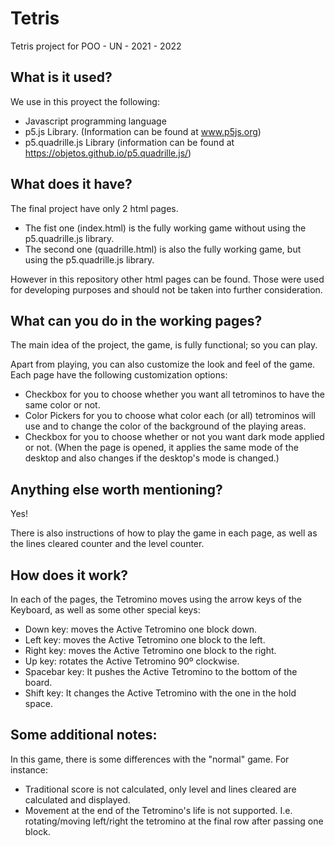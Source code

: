 # Tetris
Tetris project for POO - UN - 2021 - 2022

## What is it used?
We use in this proyect the following:
- Javascript programming language
- p5.js Library. (Information can be found at www.p5js.org)
- p5.quadrille.js Library (information can be found at https://objetos.github.io/p5.quadrille.js/)

## What does it have?
The final project have only 2 html pages.
- The fist one (index.html) is the fully working game without using the p5.quadrille.js library.
- The second one (quadrille.html) is also the fully working game, but using the p5.quadrille.js library. 


However in this repository other html pages can be found. Those were used for developing purposes and should not be taken into further consideration.

## What can you do in the working pages?
The main idea of the project, the game, is fully functional; so you can play.


Apart from playing, you can also customize the look and feel of the game. Each page have the following customization options:
- Checkbox for you to choose whether you want all tetrominos to have the same color or not.
- Color Pickers for you to choose what color each (or all) tetrominos will use and to change the color of the background of the playing areas.
- Checkbox for you to choose whether or not you want dark mode applied or not. (When the page is opened, it applies the same mode of the desktop and also changes if the desktop's mode is changed.)

## Anything else worth mentioning?
Yes!


There is also instructions of how to play the game in each page, as well as the lines cleared counter and the level counter.

## How does it work?
In each of the pages, the Tetromino moves using the arrow keys of the Keyboard, as well as some other special keys:
- Down key: moves the Active Tetromino one block down.
- Left key: moves the Active Tetromino one block to the left.
- Right key: moves the Active Tetromino one block to the right.
- Up key: rotates the Active Tetromino 90º clockwise.
- Spacebar key: It pushes the Active Tetromino to the bottom of the board. 
- Shift key: It changes the Active Tetromino with the one in the hold space.

## Some additional notes:
In this game, there is some differences with the "normal" game. For instance:
- Traditional score is not calculated, only level and lines cleared are calculated and displayed.
- Movement at the end of the Tetromino's life is not supported. I.e. rotating/moving left/right the tetromino at the final row after passing one block.
